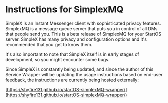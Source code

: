 # Instructions for SimplexMQ

SimpleX is an Instant Messenger client with sophisticated privacy features. SimplexMQ is a message queue server that puts you in control of all DMs that people send you.
This is a beta release of SimplexMQ for your StartOS server. SimpleX has many privacy and configuration options and it's recommended that you get to know them.

It's also important to note that SimpleX itself is in early stages of development, so you might encounter some bugs.

Since SimpleX is constantly being updated, and since the author of this Service Wrapper will be updating the usage instructions based on end-user feedback, the instructions are currently being hosted externally: 

[https://shyfire131.github.io/startOS-simplexMQ-wrapper/](https://shyfire131.github.io/startOS-simplexMQ-wrapper/)